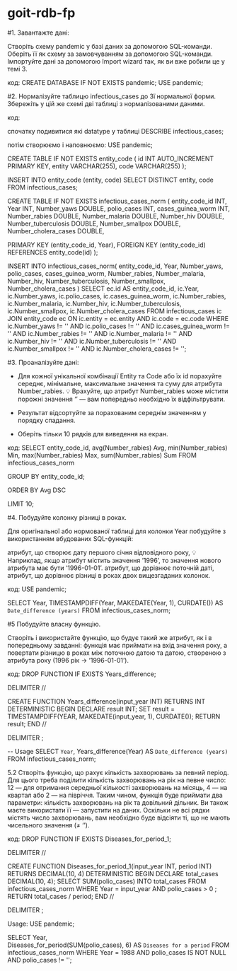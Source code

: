 # goit-rdb-fp

#1. Завантажте дані:

Створіть схему pandemic у базі даних за допомогою SQL-команди.
Оберіть її як схему за замовчуванням за допомогою SQL-команди.
Імпортуйте дані за допомогою Import wizard так, як ви вже робили це у темі 3.

код:
CREATE DATABASE IF NOT EXISTS pandemic;
USE pandemic;

#2. Нормалізуйте таблицю infectious_cases до 3ї нормальної форми. Збережіть у цій же схемі дві таблиці з нормалізованими даними.

код:

спочатку подивитися які datatype у таблиці
DESCRIBE infectious_cases;

потім створюємо і наповнюємо:
USE pandemic;

CREATE TABLE IF NOT EXISTS entity_code (
	id INT AUTO_INCREMENT PRIMARY KEY,
    entity VARCHAR(255),
    code VARCHAR(255)
);

INSERT INTO entity_code (entity, code) 
SELECT DISTINCT entity, code
FROM
	infectious_cases;
    
CREATE TABLE IF NOT EXISTS infectious_cases_norm (
	entity_code_id INT,
    Year INT, 
    Number_yaws DOUBLE,
	polio_cases INT,
	cases_guinea_worm INT,
	Number_rabies DOUBLE,
	Number_malaria DOUBLE,
	Number_hiv DOUBLE,
	Number_tuberculosis DOUBLE,
	Number_smallpox DOUBLE,
	Number_cholera_cases DOUBLE,
    
PRIMARY KEY (entity_code_id, Year),
FOREIGN KEY (entity_code_id) REFERENCES entity_code(id)
);

INSERT INTO infectious_cases_norm(
	entity_code_id, Year, Number_yaws, polio_cases, cases_guinea_worm, Number_rabies, Number_malaria, Number_hiv, Number_tuberculosis, Number_smallpox,
    Number_cholera_cases
)
SELECT
ec.id AS entity_code_id,
ic.Year,
ic.Number_yaws,
ic.polio_cases,
ic.cases_guinea_worm, 
ic.Number_rabies, 
ic.Number_malaria, 
ic.Number_hiv, 
ic.Number_tuberculosis, 
ic.Number_smallpox,
ic.Number_cholera_cases
FROM
	infectious_cases ic
JOIN
	entity_code ec
ON 
	ic.entity = ec.entity AND ic.code = ec.code
WHERE
    ic.Number_yaws != ''
    AND ic.polio_cases != ''
    AND ic.cases_guinea_worm != ''
    AND ic.Number_rabies != ''
    AND ic.Number_malaria != ''
    AND ic.Number_hiv != ''
    AND ic.Number_tuberculosis != ''
    AND ic.Number_smallpox != ''
    AND ic.Number_cholera_cases != '';

#3. Проаналізуйте дані:
- Для кожної унікальної комбінації Entity та Code або їх id порахуйте середнє, мінімальне, максимальне значення та суму для атрибута Number_rabies.
💡 Врахуйте, що атрибут Number_rabies може містити порожні значення ‘’ — вам попередньо необхідно їх відфільтрувати.

- Результат відсортуйте за порахованим середнім значенням у порядку спадання.
- Оберіть тільки 10 рядків для виведення на екран.

код:
SELECT entity_code_id, avg(Number_rabies) Avg, min(Number_rabies) Min, max(Number_rabies) Max, sum(Number_rabies) Sum
FROM 
	infectious_cases_norm
 
GROUP BY
	entity_code_id;

 ORDER BY Avg DSC
 
 LIMIT 10;

#4. Побудуйте колонку різниці в роках.

Для оригінальної або нормованої таблиці для колонки Year побудуйте з використанням вбудованих SQL-функцій:

атрибут, що створює дату першого січня відповідного року,
💡 Наприклад, якщо атрибут містить значення ’1996’, то значення нового атрибута має бути ‘1996-01-01’.
атрибут, що дорівнює поточній даті,
атрибут, що дорівнює різниці в роках двох вищезгаданих колонок.

код:
USE pandemic;

SELECT Year, 
    TIMESTAMPDIFF(Year, MAKEDATE(Year, 1), CURDATE())  AS `Date_difference (years)`
FROM infectious_cases_norm;

#5 Побудуйте власну функцію.

Створіть і використайте функцію, що будує такий же атрибут, як і в попередньому завданні: функція має приймати на вхід значення року, а повертати різницю в роках між поточною датою та датою, створеною з атрибута року (1996 рік → ‘1996-01-01’).

код:
DROP FUNCTION IF EXISTS Years_difference;

DELIMITER //

CREATE FUNCTION Years_difference(input_year INT) 
	RETURNS INT
	DETERMINISTIC 
    BEGIN 
		DECLARE result INT; 
		SET result = TIMESTAMPDIFF(YEAR, MAKEDATE(input_year, 1), CURDATE()); 
		RETURN result; 
    END //

DELIMITER ;

-- Usage
SELECT `Year`, 
	Years_difference(Year) AS `Date_difference (years)`
FROM infectious_cases_norm;

5.2
Створіть функцію, що рахує кількість захворювань за певний період. Для цього треба поділити кількість захворювань на рік на певне число: 12 — для отримання середньої кількості захворювань на місяць, 4 — на квартал або 2 — на півріччя. Таким чином, функція буде приймати два параметри: кількість захворювань на рік та довільний дільник. Ви також маєте використати її — запустити на даних. Оскільки не всі рядки містять число захворювань, вам необхідно буде відсіяти ті, що не мають чисельного значення (≠ ‘’).

код:
DROP FUNCTION IF EXISTS Diseases_for_period_1;

DELIMITER //

CREATE FUNCTION Diseases_for_period_1(input_year INT, period INT)
RETURNS DECIMAL(10, 4)
DETERMINISTIC
BEGIN 
	DECLARE total_cases DECIMAL(10, 4);
	SELECT SUM(polio_cases) 
    INTO total_cases
    FROM infectious_cases_norm
    WHERE Year = input_year AND
		polio_cases > 0 ;
    RETURN total_cases / period;
END //

DELIMITER ;

Usage:
USE pandemic;

SELECT Year,  
	Diseases_for_period(SUM(polio_cases), 6) AS `Diseases for a period`
FROM
	infectious_cases_norm
WHERE Year = 1988
	AND polio_cases IS NOT NULL 
    AND polio_cases != '';

  




